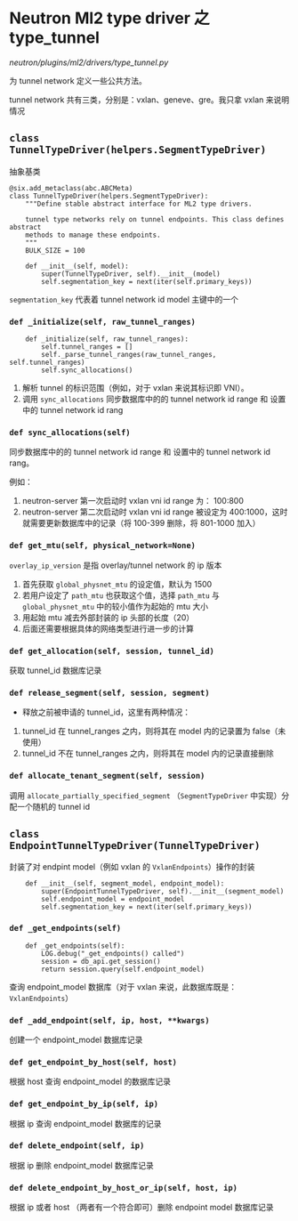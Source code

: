 # Neutron Ml2 type driver 之 type_tunnel

*neutron/plugins/ml2/drivers/type_tunnel.py*

为 tunnel network 定义一些公共方法。

tunnel network 共有三类，分别是：vxlan、geneve、gre。我只拿 vxlan 来说明情况

## `class TunnelTypeDriver(helpers.SegmentTypeDriver)`

抽象基类

```
@six.add_metaclass(abc.ABCMeta)
class TunnelTypeDriver(helpers.SegmentTypeDriver):
    """Define stable abstract interface for ML2 type drivers.

    tunnel type networks rely on tunnel endpoints. This class defines abstract
    methods to manage these endpoints.
    """
    BULK_SIZE = 100

    def __init__(self, model):
        super(TunnelTypeDriver, self).__init__(model)
        self.segmentation_key = next(iter(self.primary_keys))
```

`segmentation_key` 代表着 tunnel network id model 主键中的一个

### `def _initialize(self, raw_tunnel_ranges)`

```
    def _initialize(self, raw_tunnel_ranges):
        self.tunnel_ranges = []
        self._parse_tunnel_ranges(raw_tunnel_ranges, self.tunnel_ranges)
        self.sync_allocations()
```

1. 解析 tunnel 的标识范围（例如，对于 vxlan 来说其标识即 VNI）。
2. 调用 `sync_allocations` 同步数据库中的的 tunnel network id range 和 设置中的 tunnel network id rang

### `def sync_allocations(self)`

同步数据库中的的 tunnel network id range 和 设置中的 tunnel network id rang。

例如：

1. neutron-server 第一次启动时 vxlan vni id range 为： 100:800
2. neutron-server 第二次启动时 vxlan vni id range 被设定为 400:1000，这时就需要更新数据库中的记录（将 100-399 删除，将 801-1000 加入）

### `def get_mtu(self, physical_network=None)`

`overlay_ip_version` 是指 overlay/tunnel network 的 ip 版本

1. 首先获取 `global_physnet_mtu` 的设定值，默认为 1500
2. 若用户设定了 `path_mtu` 也获取这个值，选择 `path_mtu` 与 `global_physnet_mtu` 中的较小值作为起始的 mtu 大小
3. 用起始 mtu 减去外部封装的 ip 头部的长度（20）
4. 后面还需要根据具体的网络类型进行进一步的计算

### `def get_allocation(self, session, tunnel_id)`

获取 tunnel_id 数据库记录

### `def release_segment(self, session, segment)`

* 释放之前被申请的 tunnel_id，这里有两种情况：
 1. tunnel_id 在 tunnel_ranges 之内，则将其在 model 内的记录置为 false（未使用）
 2. tunnel_id 不在 tunnel_ranges 之内，则将其在 model 内的记录直接删除

### `def allocate_tenant_segment(self, session)`

调用 `allocate_partially_specified_segment` （`SegmentTypeDriver` 中实现）分配一个随机的 tunnel id

## `class EndpointTunnelTypeDriver(TunnelTypeDriver)`

封装了对 endpint model（例如 vxlan 的 `VxlanEndpoints`）操作的封装

```
    def __init__(self, segment_model, endpoint_model):
        super(EndpointTunnelTypeDriver, self).__init__(segment_model)
        self.endpoint_model = endpoint_model
        self.segmentation_key = next(iter(self.primary_keys))
```

### `def _get_endpoints(self)`

```
    def _get_endpoints(self):
        LOG.debug("_get_endpoints() called")
        session = db_api.get_session()
        return session.query(self.endpoint_model)
```

查询 endpoint_model 数据库（对于 vxlan 来说，此数据库既是：`VxlanEndpoints`）

### `def _add_endpoint(self, ip, host, **kwargs)`

创建一个 endpoint_model 数据库记录

### `def get_endpoint_by_host(self, host)`

根据 host 查询 endpoint_model 的数据库记录

### `def get_endpoint_by_ip(self, ip)`

根据 ip 查询 endpoint_model 数据库的记录

### `def delete_endpoint(self, ip)`

根据 ip 删除 endpoint_model 数据库记录

### `def delete_endpoint_by_host_or_ip(self, host, ip)`

根据 ip 或者 host （两者有一个符合即可）删除 endpoint model 数据库记录